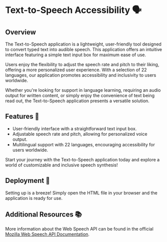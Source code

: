 # Text-to-Speech Accessibility 🗣️

## Overview
The Text-to-Speech application is a lightweight, user-friendly tool designed to convert typed text into audible speech. This application offers an intuitive interface featuring a simple text input box for maximum ease of use.

Users enjoy the flexibility to adjust the speech rate and pitch to their liking, offering a more personalized user experience. With a selection of 22 languages, our application promotes accessibility and inclusivity to users worldwide.

Whether you're looking for support in language learning, requiring an audio output for written content, or simply enjoy the convenience of text being read out, the Text-to-Speech application presents a versatile solution.

## Features 🎁
- User-friendly interface with a straightforward text input box.
- Adjustable speech rate and pitch, allowing for personalized voice output.
- Multilingual support with 22 languages, encouraging accessibility for users worldwide.

Start your journey with the Text-to-Speech application today and explore a world of customizable and inclusive speech synthesis!

## Deployment 🚀
Setting up is a breeze! Simply open the HTML file in your browser and the application is ready for use.

## Additional Resources 📚
More information about the Web Speech API can be found in the official [Mozilla Web Speech API Documentation](https://developer.mozilla.org/en-US/docs/Web/API/Web_Speech_API).
